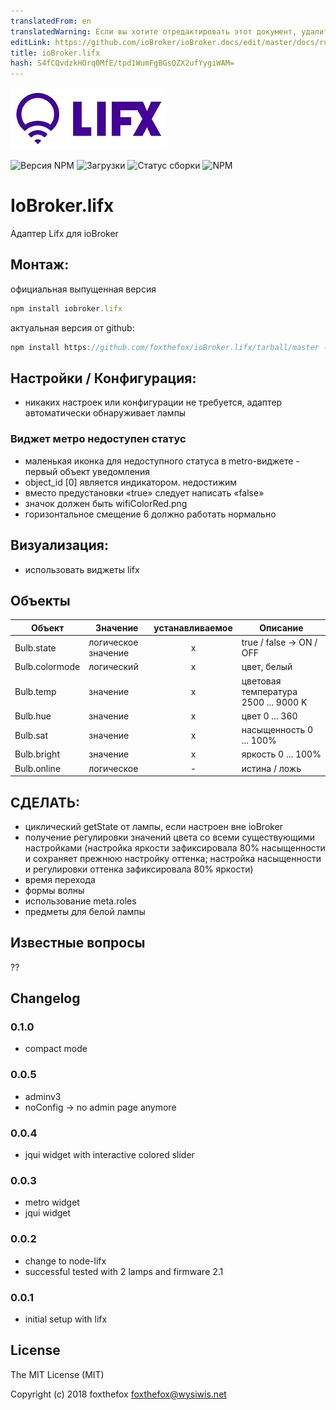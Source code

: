 ```yaml
---
translatedFrom: en
translatedWarning: Если вы хотите отредактировать этот документ, удалите поле «translationFrom», в противном случае этот документ будет снова автоматически переведен
editLink: https://github.com/ioBroker/ioBroker.docs/edit/master/docs/ru/adapterref/iobroker.lifx/README.md
title: ioBroker.lifx
hash: S4fCQvdzkHOrq0MfE/tpd1WumFgBGsQZX2ufYygiWAM=
---
```

![логотип](../../../en/adapterref/iobroker.lifx/admin/lifx_logo.png)

![Версия NPM](http://img.shields.io/npm/v/iobroker.lifx.svg)
![Загрузки](https://img.shields.io/npm/dm/iobroker.lifx.svg)
![Статус сборки](https://travis-ci.org/foxthefox/ioBroker.lifx.svg?branch=master)
![NPM](https://nodei.co/npm/iobroker.lifx.png?downloads=true)

# IoBroker.lifx
Адаптер Lifx для ioBroker

## Монтаж:
официальная выпущенная версия

```javascript
npm install iobroker.lifx
```

актуальная версия от github:

```javascript
npm install https://github.com/foxthefox/ioBroker.lifx/tarball/master --production
```

## Настройки / Конфигурация:
- никаких настроек или конфигурации не требуется, адаптер автоматически обнаруживает лампы

### Виджет метро недоступен статус
- маленькая иконка для недоступного статуса в metro-виджете - первый объект уведомления
- object_id [0] является индикатором. недостижим
- вместо предустановки «true» следует написать «false»
- значок должен быть wifiColorRed.png
- горизонтальное смещение 6 должно работать нормально

## Визуализация:
- использовать виджеты lifx

## Объекты
| Объект | Значение | устанавливаемое | Описание |
|--------|-------|:-:|--------|
| Bulb.state | логическое значение | x | true / false -> ON / OFF |
| Bulb.colormode | логический | x | цвет, белый |
| Bulb.temp | значение | x | цветовая температура 2500 ... 9000 K |
| Bulb.hue | значение | x | цвет 0 ... 360 |
| Bulb.sat | значение | x | насыщенность 0 ... 100% |
| Bulb.bright | значение | x | яркость 0 ... 100% |
| Bulb.online | логическое | - | истина / ложь |

## СДЕЛАТЬ:
- циклический getState от лампы, если настроен вне ioBroker
- получение регулировки значений цвета со всеми существующими настройками (настройка яркости зафиксировала 80% насыщенности и сохраняет прежнюю настройку оттенка; настройка насыщенности и регулировки оттенка зафиксировала 80% яркости)
- время перехода
- формы волны
- использование meta.roles
- предметы для белой лампы

## Известные вопросы
??

## Changelog
### 0.1.0
- compact mode
### 0.0.5
- adminv3
- noConfig -> no admin page anymore

### 0.0.4
- jqui widget with interactive colored slider

### 0.0.3
- metro widget
- jqui widget

### 0.0.2 
- change to node-lifx
- successful tested with 2 lamps and firmware 2.1

### 0.0.1 
- initial setup with lifx

## License

The MIT License (MIT)

Copyright (c) 2018 foxthefox <foxthefox@wysiwis.net>